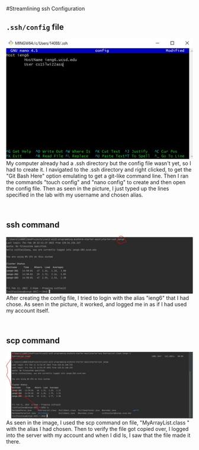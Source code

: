 #Streamlining ssh Configuration

## ```.ssh/config``` file
![img1](Lab%20Report%203%20Images/GitBash.JPG)
My computer already had a .ssh directory but the config file wasn't yet, so I
 had to create it. I navigated to the .ssh directory and right clicked, to get
  the "Git Bash Here" option emulating to get a git-like command line. Then I
   ran the commands "touch config" and "nano config" to create and then open
    the config file. Then as seen in the picture, I just typed up the lines
     specified in the lab with my username and chosen alias.  
     
<br/>

## ssh command

![img2](Lab%20Report%203%20Images/Login%20with%20SSH.JPG)
After creating the config file, I tried to login with the alias "ieng6" that
 I had chose. As seen in the picture, it worked, and logged me in as if I had
  used my account itself.  
  
  <br/>
  
## scp command
![img3](Lab%20Report%203%20Images/SCP.JPG)
As seen in the image, I used the scp command on file, "MyArrayList.class
" with the alias I had chosen. Then to verify the file got copied over, I
 logged into the server with my account and when I did ls, I saw that the
  file made it there.